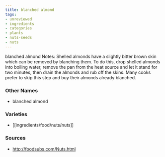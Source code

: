 ```yaml
---
title: blanched almond
tags:
- unreviewed
- ingredients
- categories
- plants
- nuts-seeds
- nuts
---
```

blanched almond Notes: Shelled almonds have a slightly bitter brown skin which can be removed by blanching them. To do this, drop shelled almonds into boiling water, remove the pan from the heat source and let it stand for two minutes, then drain the almonds and rub off the skins. Many cooks prefer to skip this step and buy their almonds already blanched.

### Other Names

* blanched almond

### Varieties

* [[ingredients/food/nuts/nuts]]

### Sources
* http://foodsubs.com/Nuts.html
